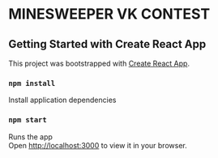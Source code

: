 # MINESWEEPER VK CONTEST

## Getting Started with Create React App

This project was bootstrapped with [Create React App](https://github.com/facebook/create-react-app).

### `npm install`

Install application dependencies

### `npm start`

Runs the app \
Open [http://localhost:3000](http://localhost:3000) to view it in your browser.
